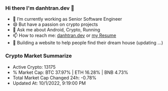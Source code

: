### Hi there I'm danhtran.dev 👋

- 🔭 I’m currently working as Senior Software Engineer
- 😄 But have a passion on crypto projects
- 💬 Ask me about Android, Crypto, Running 
- 📫 How to reach me: <a href="https://danhtran.dev" target="_blank">danhtran.dev</a> or <a href="Developer-Resume.pdf" target="_blank">my Resume</a>
- 🌱 Building a website to help people find their dream house (updating ...)

### Crypto Market Summarize
- Active Crypto: 13175
- % Market Cap: BTC 37.97% | ETH 16.28% | BNB 4.73%
- Total Market Cap Changed 24h: -0.78%
- Updated At: 10/1/2022, 9:19:00 PM

